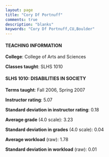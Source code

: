```yaml
---
layout: page
title: "Cory Df Portnuff" 
comments: true
description: "blanks"
keywords: "Cory Df Portnuff,CU,Boulder"
---
```

<head>
<script src="https://ajax.googleapis.com/ajax/libs/jquery/2.1.3/jquery.min.js"></script>
<script src="https://dl.dropboxusercontent.com/s/pc42nxpaw1ea4o9/highcharts.js?dl=0"></script>
<!-- <script src="../assets/js/highcharts.js"></script> -->
<style type="text/css">@font-face {
	font-family: "Bebas Neue";
	src: url(https://www.filehosting.org/file/details/544349/BebasNeue Regular.otf) format("opentype");
	}
	h1.Bebas { 
		font-family: "Bebas Neue", Verdana, Tahoma;
	}
</style>
</head>
	   
#### TEACHING INFORMATION

**College**: College of Arts and Sciences

**Classes taught**: SLHS 1010

#### SLHS 1010: DISABILITIES IN SOCIETY

**Terms taught**: Fall 2006, Spring 2007

**Instructor rating**: 5.07

**Standard deviation in instructor rating**: 0.18

**Average grade** (4.0 scale): 3.23

**Standard deviation in grades** (4.0 scale): 0.04

**Average workload** (raw): 1.78

**Standard deviation in workload** (raw): 0.01


